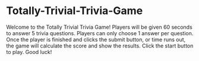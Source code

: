 # Totally-Trivial-Trivia-Game

Welcome to the Totally Trivial Trivia Game! Players will be given 60 seconds to answer 5 trivia questions. Players can only choose 1 answer per question. Once the player is finished and clicks the submit button, or time runs out, the game will calculate the score and show the results. Click the start button to play. Good luck!